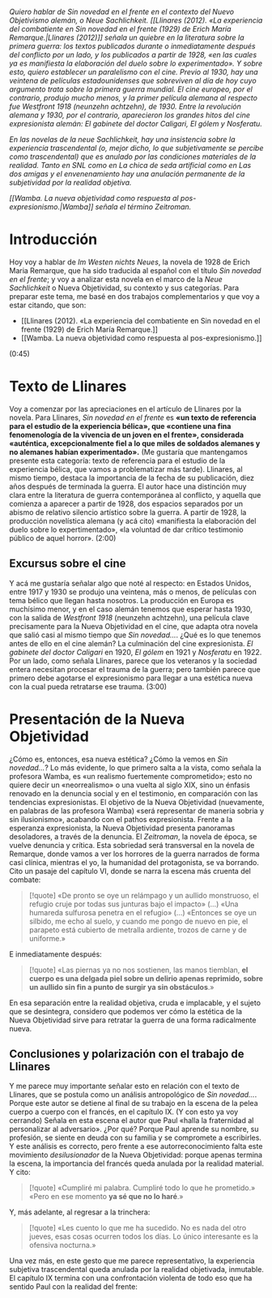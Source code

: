 *Quiero hablar de Sin novedad en el frente en el contexto del Nuevo Objetivismo alemán, o Neue Sachlichkeit.*
*[[Llinares (2012). «La experiencia del combatiente en Sin novedad en el frente (1929) de Erich María Remarque.|Llinares (2012)]] señala un quiebre en la literatura sobre la primera guerra: los textos publicados durante o inmediatamente después del conflicto por un lado, y los publicados a partir de 1928, «en las cuales ya es manifiesta la elaboración del duelo sobre lo experimentado».* 
*Y sobre esto, quiero establecer un paralelismo con el cine.*
*Previo al 1930, hay una veintena de películas estadounidenses que sobreviven al día de hoy cuyo argumento trata sobre la primera guerra mundial. El cine europeo, por el contrario, produjo mucho menos, y la primer película alemana al respecto fue Westfront 1918 (neunzehn achtzehn), de 1930. Entre la revolución alemana y 1930, por el contrario, aparecieron los grandes hitos del cine expresionista alemán: El gabinete del doctor Caligari, El gólem y Nosferatu.*

*En las novelas de la neue Sachlichkeit, hay una insistencia sobre la experiencia trascendental (o, mejor dicho, lo que subjetivamente se percibe como trascendental) que es anulado por las condiciones materiales de la realidad. Tanto en SNL como en La chica de seda artificial como en Las dos amigas y el envenenamiento hay una anulación permanente de la subjetividad por la realidad objetiva.* 

*[[Wamba. La nueva objetividad como respuesta al pos-expresionismo.|Wamba]] señala el término Zeitroman.*
# Introducción
Hoy voy a hablar de *Im Westen nichts Neues*, la novela de 1928 de Erich Maria Remarque, que ha sido traducida al español con el título *Sin novedad en el frente*; y voy a analizar esta novela en el marco de la *Neue Sachlichkeit* o Nueva Objetividad, su contexto y sus categorías. 
Para preparar este tema, me basé en dos trabajos complementarios y que voy a estar citando, que son:
- [[Llinares (2012). «La experiencia del combatiente en Sin novedad en el frente (1929) de Erich María Remarque.]]
- [[Wamba. La nueva objetividad como respuesta al pos-expresionismo.]]

(0:45)
# Texto de Llinares
Voy a comenzar por las apreciaciones en el artículo de Llinares por la novela. Para Llinares, *Sin novedad en el frente* es **«un texto de referencia para el estudio de la experiencia bélica», que «contiene una fina fenomenología de la vivencia de un joven en el frente», considerada «auténtica, excepcionalmente fiel a lo que miles de soldados alemanes y no alemanes habían experimentado».** (Me gustaría que mantengamos presente esta categoría: texto de referencia para el estudio de la experiencia bélica, que vamos a problematizar más tarde). 
Llinares, al mismo tiempo, destaca la importancia de la fecha de su publicación, diez años después de terminada la guerra. El autor hace una distinción muy clara entre la literatura de guerra contemporánea al conflicto, y aquella que comienza a aparecer a partir de 1928, dos espacios separados por un abismo de relativo silencio artístico sobre la guerra. A partir de 1928, la producción novelística alemana (y acá cito) «manifiesta la elaboración del duelo sobre lo expertimentado», «la voluntad de dar crítico testimonio público de aquel horror».
(2:00)
## Excursus sobre el cine
Y acá me gustaría señalar algo que noté al respecto: en Estados Unidos, entre 1917 y 1930 se produjo una veintena, más o menos, de películas con tema bélico que llegan hasta nosotros. La producción en Europa es muchísimo menor, y en el caso alemán tenemos que esperar hasta 1930, con la salida de *Westfront 1918* (neunzehn achtzehn), una película clave precisamente para la Nueva Objetividad en el cine, que adapta otra novela que salió casi al mismo tiempo que *Sin novedad…*. ¿Qué es lo que tenemos antes de ello en el cine alemán? La culminación del cine expresionista. *El gabinete del doctor Caligari* en 1920, *El gólem* en 1921 y *Nosferatu* en 1922. 
Por un lado, como señala Llinares, parece que los veteranos y la sociedad entera necesitan procesar el trauma de la guerra; pero también parece que primero debe agotarse el expresionismo para llegar a una estética nueva con la cual pueda retratarse ese trauma.
(3:00)

# Presentación de la Nueva Objetividad
¿Cómo es, entonces, esa nueva estética? ¿Cómo la vemos en *Sin novedad…*? Lo más evidente, lo que primero salta a la vista, como señala la profesora Wamba, es «un realismo fuertemente comprometido»; esto no quiere decir un «neorrealismo» o una vuelta al siglo XIX, sino un énfasis renovado en la denuncia social y en el testimonio, en comparación con las tendencias expresionistas. 
El objetivo de la Nueva Objetividad (nuevamente, en palabras de las profesora Wamba) «será representar de maneria sobria y sin ilusionismo», acabando con el pathos expresionista.
Frente a la esperanza expresionista, la Nueva Objetividad presenta panoramas desoladores, a través de la denuncia. El *Zeitroman*, la novela de época, se vuelve denuncia y crítica. 
Esta sobriedad será transversal en la novela de Remarque, donde vamos a ver los horrores de la guerra narrados de forma casi clínica, mientras el yo, la humanidad del protagonista, se va borrando. 
Cito un pasaje del capítulo VI, donde se narra la escena más cruenta del combate:

> [!quote] 
> «De pronto se oye un relámpago y un aullido monstruoso, el refugio cruje por todas sus junturas bajo el impacto» (…) «Una humareda sulfurosa penetra en el refugio» (…)
> «Entonces se oye un silbido, me echo al suelo, y cuando me pongo de nuevo en pie, el parapeto está cubierto de metralla ardiente, trozos de carne y de uniforme.»

E inmediatamente después:
> [!quote] 
> «Las piernas ya no nos sostienen, las manos tiemblan, **el cuerpo es una delgada piel sobre un delirio apenas reprimido, sobre un aullido sin fin a punto de surgir ya sin obstáculos**.»

En esa separación entre la realidad objetiva, cruda e implacable, y el sujeto que se desintegra, considero que podemos ver cómo la estética de la Nueva Objetividad sirve para retratar la guerra de una forma radicalmente nueva. 
## Conclusiones y polarización con el trabajo de Llinares
Y me parece muy importante señalar esto en relación con el texto de Llinares, que se postula como un análisis antropológico de *Sin novedad…*. Porque este autor se detiene al final de su trabajo en la escena de la pelea cuerpo a cuerpo con el francés, en el capítulo IX. (Y con esto ya voy cerrando) Señala en esta escena el autor que Paul «halla la fraternidad al personalizar al adversario». ¿Por qué? Porque Paul aprende su nombre, su profesión, se siente en deuda con su familia y se compromete a escribirles. Y este análisis es correcto, pero frente a ese autorreconocimiento falta este movimiento *desilusionador* de la Nueva Objetividad: porque apenas termina la escena, la importancia del francés queda anulada por la realidad material. Y cito:

> [!quote] 
> «Cumpliré mi palabra. Cumpliré todo lo que he prometido.»
> «Pero en ese momento **ya sé que no lo haré**.»

Y, más adelante, al regresar a la trinchera:
> [!quote] 
> «Les cuento lo que me ha sucedido. No es nada del otro jueves, esas cosas ocurren todos los días. Lo único interesante es la ofensiva nocturna.»

Una vez más, en este gesto que me parece representativo, la experiencia subjetiva trascendental queda anulada por la realidad objetivada, inmutable. El capítulo IX termina con una confrontación violenta de todo eso que ha sentido Paul con la realidad del frente:


